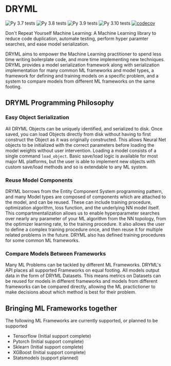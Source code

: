 # DRYML

![Py 3.7 tests](https://github.com/ncsa/dryml/actions/workflows/test37.yaml/badge.svg)
![Py 3.8 tests](https://github.com/ncsa/dryml/actions/workflows/test38.yaml/badge.svg)
![Py 3.9 tests](https://github.com/ncsa/dryml/actions/workflows/test39.yaml/badge.svg)
![Py 3.10 tests](https://github.com/ncsa/dryml/actions/workflows/test310.yaml/badge.svg)
[![codecov](https://codecov.io/gh/ncsa/dryml/branch/main/graph/badge.svg?token=ELz0TSuOzo)](https://codecov.io/gh/ncsa/dryml)

Don't Repeat Yourself Machine Learning: A Machine Learning library to reduce code duplication, automate testing, perform hyper paramter searches, and ease model serialization.

DRYML aims to empower the Machine Learning practitioner to spend less time writing boilerplate code, and more time implementing new techniques. DRYML provides a model serialization framework along with serialization implementation for many common ML frameworks and model types, a framework for defining and training models on a specific problem, and a system to compare models from different ML frameworks on the same footing.

## DRYML Programming Philosophy

### Easy Object Serialization

All DRYML Objects can be uniquely identified, and serialized to disk. Once saved, you can load Objects directly from disk without having to first construct the Object as it was originally constructed. This allows Neural Net objects to be initialized with the correct parameters before loading the model weights without user intervention. Loading a model consists of a single command `load_object`. Basic save/load logic is available for most major ML platforms, but the user is able to implement new objects with custom save/load methods and so is extendable to any ML system.

### Reuse Model Components

DRYML borrows from the Entity Component System programming pattern, and many Model types are composed of components which are attached to the model, and can be reused. These can include training procedure, optimization algorithm, loss function, and the underlying NN model itself. This compartmentalization allows us to enable hyperparameter searches over nearly any parameter of your ML algorithm from the NN topology, from the optimizer learning rate, to the training procedure. It also allows the user to define a complex training procedure once, and then reuse it for multiple related problems in the future. DRYML also has defined training procedures for some common ML frameworks.

### Compare Models Between Frameworks

Many ML Problems can be tackled by different ML Frameworks. DRYML's API places all supported Frameworks on equal footing. All models output data in the form of DRYML Datasets. This means metrics on Datasets can be reused for models in different frameworks and models from different frameworks can be compared directly, allowing the ML practictioner to make decisions about which method is best for their problem.

## Bringing ML Frameworks together

The following ML Frameworks are currently supported, or planned to be supported

* Tensorflow (Initial support complete)
* Pytorch (Initial support complete)
* Sklearn (Initial support complete)
* XGBoost (Initial support complete)
* Statsmodels (support planned)
